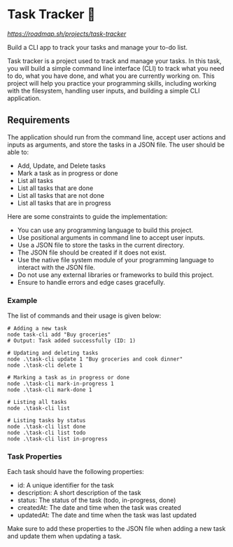 # Task Tracker 📝

*https://roadmap.sh/projects/task-tracker*

Build a CLI app to track your tasks and manage your to-do list.

Task tracker is a project used to track and manage your tasks. In this task, you will build a simple command line interface (CLI) to track what you need to do, what you have done, and what you are currently working on. This project will help you practice your programming skills, including working with the filesystem, handling user inputs, and building a simple CLI application.

## Requirements

The application should run from the command line, accept user actions and inputs as arguments, and store the tasks in a JSON file. The user should be able to:

- Add, Update, and Delete tasks
- Mark a task as in progress or done
- List all tasks
- List all tasks that are done
- List all tasks that are not done
- List all tasks that are in progress

Here are some constraints to guide the implementation:

- You can use any programming language to build this project.
- Use positional arguments in command line to accept user inputs.
- Use a JSON file to store the tasks in the current directory.
- The JSON file should be created if it does not exist.
- Use the native file system module of your programming language to interact with the JSON file.
- Do not use any external libraries or frameworks to build this project.
- Ensure to handle errors and edge cases gracefully.

### Example

The list of commands and their usage is given below:

```
# Adding a new task
node task-cli add "Buy groceries"
# Output: Task added successfully (ID: 1)

# Updating and deleting tasks
node .\task-cli update 1 "Buy groceries and cook dinner"
node .\task-cli delete 1

# Marking a task as in progress or done
node .\task-cli mark-in-progress 1
node .\task-cli mark-done 1

# Listing all tasks
node .\task-cli list

# Listing tasks by status
node .\task-cli list done
node .\task-cli list todo
node .\task-cli list in-progress
```

### Task Properties

Each task should have the following properties:

- id: A unique identifier for the task
- description: A short description of the task
- status: The status of the task (todo, in-progress, done)
- createdAt: The date and time when the task was created
- updatedAt: The date and time when the task was last updated

Make sure to add these properties to the JSON file when adding a new task and update them when updating a task.
